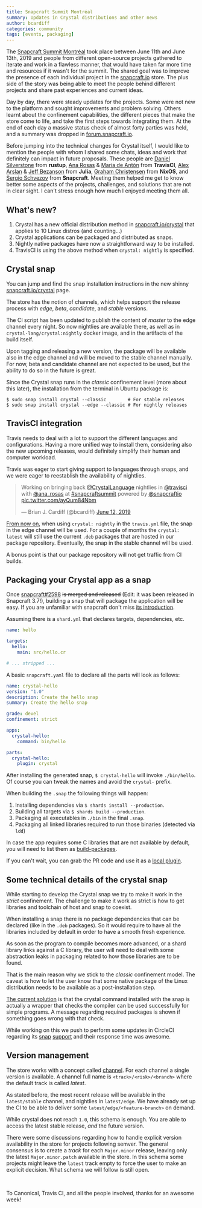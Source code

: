 ```yaml
---
title: Snapcraft Summit Montréal
summary: Updates in Crystal distributions and other news
author: bcardiff
categories: community
tags: [events, packaging]
---
```


The [Snapcraft Summit Montréal](https://snapcraft.io/blog/snapcraft-summit-montreal) took place between June 11th and June 13th, 2019 and people from different open-source projects gathered to iterate and work in a flawless manner, that would have taken far more time and resources if it wasn't for the summit. The shared goal was to improve the presence of each individual project in the [snapcraft.io](https://snapcraft.io) store. The plus side of the story was being able to meet the people behind different projects and share past experiences and current ideas.

Day by day, there were steady updates for the projects. Some were not new to the platform and sought improvements and problem solving. Others learnt about the confinement capabilities, the different pieces that make the store come to life, and take the first steps towards integrating them. At the end of each day a massive status check of almost forty parties was held, and a summary was dropped in [forum.snapcraft.io](https://forum.snapcraft.io/t/snapcraft-summit-montreal-2019-day-1-2-3/11763).

Before jumping into the technical changes for Crystal itself, I would like to mention the people with whom I shared some chats, ideas and work that definitely can impact in future proposals. These people are [Daniel Silverstone](https://twitter.com/dsilverstone) from **rustup**, [Ana Rosas](https://twitter.com/ana_rosas) & [María de Antón](https://twitter.com/amalulla) from **TravisCI**, [Alex Arslan](https://github.com/ararslan) & [Jeff Bezanson](https://twitter.com/jeffbezanson) from **Julia**, [Graham Christensen](https://twitter.com/grhmc) from  **NixOS**, and [Sergio Schvezov](https://twitter.com/sergiusens) from **Snapcraft**. Meeting them helped me get to know better some aspects of the projects, challenges, and solutions that are not in clear sight. I can't stress enough how much I enjoyed meeting them all.

## What's new?

1. Crystal has a new official distribution method in [snapcraft.io/crystal](https://snapcraft.io/crystal) that applies to 10 Linux distros (and counting...)
2. Crystal applications can be packaged and distributed as snaps.
3. Nightly native packages have now a straightforward way to be installed.
4. TravisCI is using the above method when `crystal: nightly` is specified.

## Crystal snap

You can jump and find the snap installation instructions in the new shinny [snapcraft.io/crystal](https://snapcraft.io/crystal) page.

The store has the notion of channels, which helps support the release process with *edge*, *beta*, *candidate*, and *stable* versions.

The CI script has been updated to publish the content of *master* to the edge channel every night. So now nightlies are available there, as well as in `crystal-lang/crystal:nightly` docker image, and in the artifacts of the build itself.

Upon tagging and releasing a new version, the package will be available also in the edge channel and will be moved to the stable channel manually. For now, beta and candidate channel are not expected to be used, but the ability to do so in the future is great.

Since the Crystal snap runs in the *classic* confinement level (more about this later), the installation from the terminal in Ubuntu package is:

```shell
$ sudo snap install crystal --classic        # For stable releases
$ sudo snap install crystal --edge --classic # For nightly releases
```

## TravisCI integration

Travis needs to deal with a lot to support the different languages and configurations. Having a more unified way to install them, considering also the new upcoming releases, would definitely simplify their human and computer workload.

Travis was eager to start giving support to languages through snaps, and we were eager to reestablish the availability of nightlies.

<blockquote class="twitter-tweet"><p lang="en" dir="ltr">Working on bringing back <a href="https://twitter.com/CrystalLanguage?ref_src=twsrc%5Etfw">@CrystalLanguage</a> nightlies in <a href="https://twitter.com/travisci?ref_src=twsrc%5Etfw">@travisci</a> with <a href="https://twitter.com/ana_rosas?ref_src=twsrc%5Etfw">@ana_rosas</a> at <a href="https://twitter.com/hashtag/snapcraftsummit?src=hash&amp;ref_src=twsrc%5Etfw">#snapcraftsummit</a> powered by <a href="https://twitter.com/snapcraftio?ref_src=twsrc%5Etfw">@snapcraftio</a> <a href="https://t.co/ayQum84Nbm">pic.twitter.com/ayQum84Nbm</a></p>&mdash; Brian J. Cardiff (@bcardiff) <a href="https://twitter.com/bcardiff/status/1138905956933414912?ref_src=twsrc%5Etfw">June 12, 2019</a></blockquote> <script async src="https://platform.twitter.com/widgets.js" charset="utf-8"></script>

[From now on](https://changelog.travis-ci.com/crystal-nightlies-support-105460), when using `crystal: nightly` in the `travis.yml` file, the snap in the edge channel will be used. For a couple of months the `crystal: latest` will still use the current `.deb` packages that are hosted in our package repository. Eventually, the snap in the stable channel will be used.

A bonus point is that our package repository will not get traffic from CI builds.

## Packaging your Crystal app as a snap

Once [snapcraft#2598](https://github.com/snapcore/snapcraft/pull/2598) ~~is merged and released~~ (Edit: it was been released in Snapcraft 3.7!), building a snap that will package the application will be easy. If you are unfamiliar with snapcraft don't miss [its introduction](https://snapcraft.io/blog/introduction-to-snapcraft).

Assuming there is a `shard.yml` that declares targets, dependencies, etc.

```yaml
name: hello

targets:
  hello:
    main: src/hello.cr

# ... stripped ...
```

A basic `snapcraft.yaml` file to declare all the parts will look as follows:

```yaml
name: crystal-hello
version: "1.0"
description: Create the hello snap
summary: Create the hello snap

grade: devel
confinement: strict

apps:
  crystal-hello:
    command: bin/hello

parts:
  crystal-hello:
    plugin: crystal
```

After installing the generated snap, `$ crystal-hello` will invoke `./bin/hello`. Of course you can tweak the names and avoid the `crystal-` prefix.

When building the `.snap` the following things will happen:

1. Installing dependencies via `$ shards install --production`.
2. Building all targets via `$ shards build --production`.
3. Packaging all executables in `./bin` in the final `.snap`.
4. Packaging all linked libraries required to run those binaries (detected via `ldd`)

In case the app requires some C libraries that are not available by default, you will need to list them as [build-packages](https://docs.snapcraft.io/t/build-and-staging-dependencies/11451).

If you can't wait, you can grab the PR code and use it as a [local plugin](https://docs.snapcraft.io/writing-local-plugins).

## Some technical details of the crystal snap

While starting to develop the Crystal snap we try to make it work in the *strict* confinement. The challenge to make it work as strict is how to get libraries and toolchain of host and snap to coexist.

When installing a snap there is no package dependencies that can be declared (like in the `.deb` packages). So it would require to have all the libraries included by default in order to have a smooth fresh experience.

As soon as the program to compile becomes more advanced, or a shard library links against a C library, the user will need to deal with some abstraction leaks in packaging related to how those libraries are to be found.

That is the main reason why we stick to the *classic* confinement model. The caveat is how to let the user know that some native package of the Linux distribution needs to be available as a post-installation step.

[The current solution](https://github.com/crystal-lang/distribution-scripts/pull/39) is that the crystal command installed with the snap is actually a wrapper that checks the compiler can be used successfully for simple programs. A message regarding required packages is shown if something goes wrong with that check.

While working on this we push to perform some updates in CircleCI regarding its [snap](https://github.com/cibuilds/snapcraft/issues/1) [support](https://github.com/circleci/circleci-docs/pull/3441) and their response time was awesome.

## Version management

The store works with a concept called [channel](https://docs.snapcraft.io/channels). For each channel a single version is available. A channel full name is `<track>/<risk>/<branch>` where the default track is called *latest*.

As stated before, the most recent release will be available in the `latest/stable` channel, and nightlies in `latest/edge`. We have already set up the CI to be able to deliver some `latest/edge/<feature-branch>` on demand.

While crystal does not reach `1.0`, this schema is enough. You are able to access the latest stable release, _and_ the future version.

There were some discussions regarding how to handle explicit version availability in the store for projects following semver. The general consensus is to create a *track* for each `Major.minor` release, leaving only the latest `Major.minor.patch` available in the store. In this schema some projects might leave the `latest` track empty to force the user to make an explicit decision. What schema we will follow is still open.

<br/>

To Canonical, Travis CI, and all the people involved, thanks for an awesome week!
